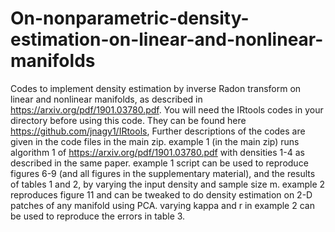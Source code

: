 # On-nonparametric-density-estimation-on-linear-and-nonlinear-manifolds
Codes to implement density estimation by inverse Radon transform on linear and nonlinear manifolds, as described in https://arxiv.org/pdf/1901.03780.pdf. You will need the IRtools codes in your directory before using this code. They can be found here https://github.com/jnagy1/IRtools,
Further descriptions of the codes are given in the code files in the main zip.
example 1 (in the main zip) runs algorithm 1 of https://arxiv.org/pdf/1901.03780.pdf with densities 1-4 as described in the same paper.
example 1 script can be used to reproduce figures 6-9 (and all figures in the supplementary material), and the results of tables 1 and 2, by varying the input density and sample size m.
example 2 reproduces figure 11 and can be tweaked to do density estimation on 2-D patches of any manifold using PCA.
varying kappa and r in example 2 can be used to reproduce the errors in table 3.
